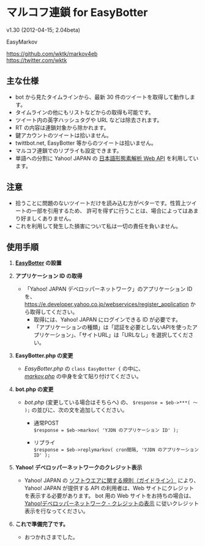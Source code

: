 マルコフ連鎖 for EasyBotter
==========
v1.30 (2012-04-15; 2.04beta)  
  
EasyMarkov  

https://github.com/wktk/markov4eb  
https://twitter.com/wktk


主な仕様
----------
- bot から見たタイムラインから、最新 30 件のツイートを取得して動作します。
- タイムラインの他にもリストなどからの取得も可能です。
- ツイート内の英字ハッシュタグや URL などは除去されます。
- RT の内容は連鎖対象から除かれます。
- 鍵アカウントのツイートは拾いません。
- twittbot.net, EasyBotter 等からのツイートは拾いません。
- マルコフ連鎖でのリプライも設定できます。
- 単語への分割に Yahoo! JAPAN の [日本語形態素解析 Web API](http://developer.yahoo.co.jp/webapi/jlp/ma/v1/parse.html) を利用しています。


注意
----------
- 拾うことに問題のないツイートだけを読み込む方がベターです。性質上ツイートの一部を引用するため、
  許可を得ずに行うことは、場合によってはあまり好ましくありません。
- これを利用して発生した損害について私は一切の責任を負いません。


使用手順
----------
1. __[EasyBotter](http://pha22.net/twitterbot/) の設置__


2. __アプリケーション ID の取得__
    - 「Yahoo! JAPAN デベロッパーネットワーク」のアプリケーション ID を、
      <https://e.developer.yahoo.co.jp/webservices/register_application> から取得してください。  
        - 取得には、Yahoo! JAPAN にログインできる ID が必要です。  
        - 「アプリケーションの種類」は「認証を必要としないAPIを使ったアプリケーション」、「サイトURL」は「URLなし」を選択してください。


3. __EasyBotter.php の変更__
    - *EasyBotter.php* の `class EasyBotter {` の中に、  
      [*markov.php*](https://raw.github.com/wktk/markov4eb/master/markov.php) の中身を全て貼り付けてください。


4. __bot.php の変更__
    - *bot.php* (変更している場合はそちらへ) の、
      `$response = $eb->***( ～ );` の並びに、次の文を追加してください。

        - 通常POST  
          `$response = $eb->markov( 'YJDN のアプリケーション ID' );`

        - リプライ  
          `$response = $eb->replymarkov( cron間隔, 'YJDN のアプリケーション ID' );`

5. __Yahoo! デベロッパーネットワークのクレジット表示__
    - Yahoo! JAPAN の [ソフトウエアに関する規則（ガイドライン）](http://docs.yahoo.co.jp/docs/info/terms/chapter1.html#cf5th) 
      により、Yahoo! JAPAN が提供する API の利用者は、Web サイトにクレジットを表示する必要があります。
      bot 用の Web サイトをお持ちの場合は、[Yahoo!デベロッパーネットワーク - クレジットの表示](http://developer.yahoo.co.jp/attribution/) 
      に従いクレジット表示を行なってください。


6. __これで準備完了です。__
    - おつかれさまでした。


